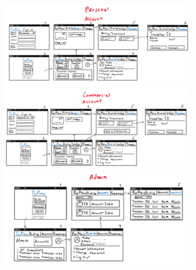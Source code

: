 ![image](uploads/182a1b7746c2c6db3d124a5ecc98c4d7/image.png)
![image](uploads/79410e274bf25fb6168382c73a8c312b/image.png)
![image](uploads/238cadabc5e10e306cd666452d23c774/image.png)

